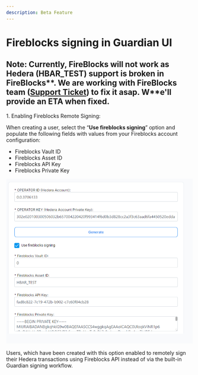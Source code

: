 ```yaml
---
description: Beta Feature
---
```


# Fireblocks signing in Guardian UI

## **Note: Currently, FireBlocks will not work as** Hedera (HBAR\_TEST) support is broken in FireBlocks**. We are working with FireBlocks team (**[**Support Ticket**](https://community.fireblocks.com/t/failed-to-add-asset-wallet-for-hbar-test-all-others-work/936)**) to fix it asap. W**e'll provide an ETA when fixed.

1\. Enabling Fireblocks Remote Signing:

When creating a user, select the “**Use fireblocks signing**” option and populate the following fields with values from your Fireblocks account configuration:

* Fireblocks Vault ID
* Fireblocks Asset ID
* Fireblocks API Key
* Fireblocks Private Key

![](../../../.gitbook/assets/0.png)

Users, which have been created with this option enabled to remotely sign their Hedera transactions using Fireblocks API instead of via the built-in Guardian signing workflow.
